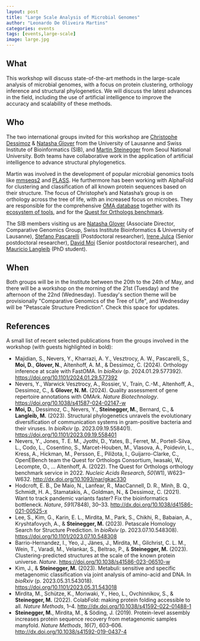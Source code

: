 ```yaml
---
layout: post
title: "Large Scale Analysis of Microbial Genomes"
author: "Leonardo De Oliveira Martins"
categories: events
tags: [events,large-scale]
image: large.jpg
---
```


## What
This workshop will discuss state-of-the-art methods in the large-scale analysis of microbial genomes, with a focus on protein clustering, orthology inference and structural phylogenetics.
We will discuss the latest advances in the field, including the use of artificial intelligence to improve the accuracy and scalability of these methods.

## Who
The two international groups invited for this workshop are [Christophe Dessimoz]((https://orcid.org/0000-0002-2170-853X)) & [Natasha Glover](https://orcid.org/0000-0003-1811-4340) 
from the University of Lausanne and Swiss Institute of Bioinformatics (SIB), and [Martin Steinegger](https://orcid.org/0000-0001-8781-9753) from Seoul National University. 
Both teams have collaborative work in the application of artificial intelligence to advance structural phylogenetics. 

Martin was involved in the development of popular microbial genomics tools like [mmseqs2](https://github.com/soedinglab/MMseqs2) and [PLASS](https://github.com/soedinglab/plass). 
He furthermore has been working with AlphaFold for clustering and classification of all known protein sequences based on their structure.
The focus of Christophe’s and Natasha’s group is on orthology across the tree of life, with an increased focus on microbes. 
They are responsible for the comprehensive [OMA database](https://omabrowser.org/oma/home/) together with its [ecosystem of tools](https://omabrowser.org/oma/tools/), 
and for the [Quest for Orthologs benchmark](https://questfororthologs.org/). 

The SIB members visiting us are [Natasha Glover](https://scholar.google.com/citations?hl=en&user=_TwFg1QAAAAJ)
(Associate Director, Comparative Genomics Group, Swiss Institute Bioinformatics & University of Lausanne), 
[Stefano Pascarelli](https://scholar.google.com/citations?hl=en&user=UU4EztcAAAAJ) (Postdoctoral researcher), 
[Irene Julca](https://scholar.google.com/citations?hl=en&user=ruCrGm0AAAAJ) (Senior postdoctoral researcher),
[David Moi](https://scholar.google.com/citations?hl=en&user=XgOh39oAAAAJ) (Senior postdoctoral researcher), and 
[Mauricio Langleib](https://scholar.google.com/citations?hl=en&user=v0M39e0AAAAJ) (PhD student).


## When 
Both groups will be in the Institute between the 20th to the 24th of May, and there will be a workshop on the morning of the
21st (Tuesday) and the afternoon of the 22nd (Wednesday). 
Tuesday's section theme will be provisionally "Comparative Genomics of the Tree of Life", and Wednesday will be "Petascale Structure Prediction". Check this space for updates.

## References 
A small list of recent selected publications from the groups involved in the workshop (with guests highlighted in bold):
 
* Majidian, S., Nevers, Y., Kharrazi, A. Y., Vesztrocy, A. W., Pascarelli, S., **Moi, D.**, **Glover, N.**, Altenhoff, A. M., & Dessimoz, C. (2024). Orthology inference at scale with FastOMA. In _bioRxiv_ (p. 2024.01.29.577392). https://doi.org/10.1101/2024.01.29.577392
*  Nevers, Y., Warwick Vesztrocy, A., Rossier, V., Train, C.-M., Altenhoff, A., Dessimoz, C., & **Glover, N. M.** (2024). Quality assessment of gene repertoire annotations with OMArk. _Nature Biotechnology_. https://doi.org/10.1038/s41587-024-02147-w
* **Moi, D.**, Dessimoz, C., Nevers, Y., **Steinegger, M.**, Bernard, C., & **Langleib, M.** (2023). Structural phylogenetics unravels the evolutionary diversification of communication systems in gram-positive bacteria and their viruses. In _bioRxiv_ (p. 2023.09.19.558401). https://doi.org/10.1101/2023.09.19.558401
* Nevers, Y., Jones, T. E. M., Jyothi, D., Yates, B., Ferret, M., Portell-Silva, L., Codo, L., Cosentino, S., Marcet-Houben, M., Vlasova, A., Poidevin, L., Kress, A., Hickman, M., Persson, E., Piližota, I., Guijarro-Clarke, C., OpenEBench team the Quest for Orthologs Consortium, Iwasaki, W., Lecompte, O., … Altenhoff, A. (2022). The Quest for Orthologs orthology benchmark service in 2022. _Nucleic Acids Research_, _50_(W1), W623–W632. http://dx.doi.org/10.1093/nar/gkac330
* Hodcroft, E. B., De Maio, N., Lanfear, R., MacCannell, D. R., Minh, B. Q., Schmidt, H. A., Stamatakis, A., Goldman, N., & Dessimoz, C. (2021). Want to track pandemic variants faster? Fix the bioinformatics bottleneck. _Nature_, _591_(7848), 30–33. http://dx.doi.org/10.1038/d41586-021-00525-x
* Lee, S., Kim, G., Karin, E. L., Mirdita, M., Park, S., Chikhi, R., Babaian, A., Kryshtafovych, A., & **Steinegger, M.** (2023). Petascale Homology Search for Structure Prediction. In _bioRxiv_ (p. 2023.07.10.548308). https://doi.org/10.1101/2023.07.10.548308
* Barrio-Hernandez, I., Yeo, J., Jänes, J., Mirdita, M., Gilchrist, C. L. M., Wein, T., Varadi, M., Velankar, S., Beltrao, P., & **Steinegger, M.** (2023). Clustering-predicted structures at the scale of the known protein universe. _Nature_. https://doi.org/10.1038/s41586-023-06510-w
* Kim, J., & **Steinegger, M.** (2023). Metabuli: sensitive and specific metagenomic classification via joint analysis of amino-acid and DNA. In _bioRxiv_ (p. 2023.05.31.543018). https://doi.org/10.1101/2023.05.31.543018
* Mirdita, M., Schütze, K., Moriwaki, Y., Heo, L., Ovchinnikov, S., & **Steinegger, M.** (2022). ColabFold: making protein folding accessible to all. _Nature Methods_, 1–4. http://dx.doi.org/10.1038/s41592-022-01488-1
* **Steinegger, M.**, Mirdita, M., & Söding, J. (2019). Protein-level assembly increases protein sequence recovery from metagenomic samples manyfold. _Nature Methods_, _16_(7), 603–606. http://dx.doi.org/10.1038/s41592-019-0437-4
